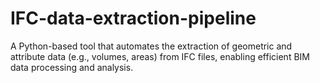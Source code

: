 # IFC-data-extraction-pipeline
A Python-based tool that automates the extraction of geometric and attribute data (e.g., volumes, areas) from IFC files, enabling efficient BIM data processing and analysis.
